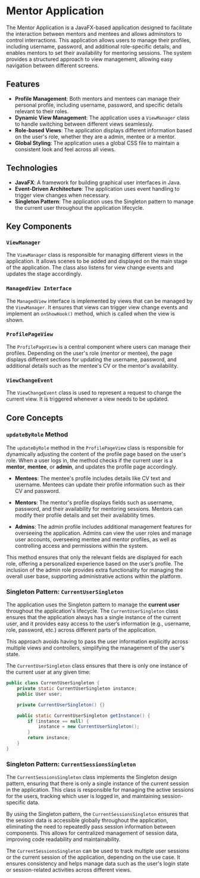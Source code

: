 # Mentor Application

The Mentor Application is a JavaFX-based application designed to facilitate the interaction between mentors and mentees and allows adminstors to control interractions. This application allows users to manage their profiles, including username, password, and additional role-specific details, and enables mentors to set their availability for mentoring sessions. The system provides a structured approach to view management, allowing easy navigation between different screens.

## Features

- **Profile Management**: Both mentors and mentees can manage their personal profile, including username, password, and specific details relevant to their roles.
- **Dynamic View Management**: The application uses a `ViewManager` class to handle switching between different views seamlessly.
- **Role-based Views**: The application displays different information based on the user's role, whether they are a admin, mentee or a mentor.
- **Global Styling**: The application uses a global CSS file to maintain a consistent look and feel across all views.

## Technologies

- **JavaFX**: A framework for building graphical user interfaces in Java.
- **Event-Driven Architecture**: The application uses event handling to trigger view changes when necessary.
- **Singleton Pattern**: The application uses the Singleton pattern to manage the current user throughout the application lifecycle.

## Key Components

### `ViewManager`

The `ViewManager` class is responsible for managing different views in the application. It allows scenes to be added and displayed on the main stage of the application. The class also listens for view change events and updates the stage accordingly.

### `ManagedView Interface`

The `ManagedView` interface is implemented by views that can be managed by the `ViewManager`. It ensures that views can trigger view change events and implement an `onShowHook()` method, which is called when the view is shown.

### `ProfilePageView`

The `ProfilePageView` is a central component where users can manage their profiles. Depending on the user's role (mentor or mentee), the page displays different sections for updating the username, password, and additional details such as the mentee's CV or the mentor's availability.

### `ViewChangeEvent`

The `ViewChangeEvent` class is used to represent a request to change the current view. It is triggered whenever a view needs to be updated.

## Core Concepts

### `updateByRole` Method

The `updateByRole` method in the `ProfilePageView` class is responsible for dynamically adjusting the content of the profile page based on the user's role. When a user logs in, the method checks if the current user is a **mentor**, **mentee**, or **admin**, and updates the profile page accordingly.

- **Mentees**: The mentee's profile includes details like CV text and username. Mentees can update their profile information such as their CV and password.
  
- **Mentors**: The mentor's profile displays fields such as username, password, and their availability for mentoring sessions. Mentors can modify their profile details and set their availability times.
  
- **Admins**: The admin profile includes additional management features for overseeing the application. Admins can view the user roles and manage user accounts, overseeing mentee and mentor profiles, as well as controlling access and permissions within the system.

This method ensures that only the relevant fields are displayed for each role, offering a personalized experience based on the user’s profile. The inclusion of the admin role provides extra functionality for managing the overall user base, supporting administrative actions within the platform.

### Singleton Pattern: `CurrentUserSingleton`

The application uses the Singleton pattern to manage the **current user** throughout the application's lifecycle. The `CurrentUserSingleton` class ensures that the application always has a single instance of the current user, and it provides easy access to the user’s information (e.g., username, role, password, etc.) across different parts of the application.

This approach avoids having to pass the user information explicitly across multiple views and controllers, simplifying the management of the user's state.

The `CurrentUserSingleton` class ensures that there is only one instance of the current user at any given time:

```java
public class CurrentUserSingleton {
    private static CurrentUserSingleton instance;
    public User user;

    private CurrentUserSingleton() {}

    public static CurrentUserSingleton getInstance() {
        if (instance == null) {
            instance = new CurrentUserSingleton();
        }
        return instance;
    }
}
```
### Singleton Pattern: `CurrentSessionsSingleton`

The `CurrentSessionsSingleton` class implements the Singleton design pattern, ensuring that there is only a single instance of the current session in the application. This class is responsible for managing the active sessions for the users, tracking which user is logged in, and maintaining session-specific data.

By using the Singleton pattern, the `CurrentSessionsSingleton` ensures that the session data is accessible globally throughout the application, eliminating the need to repeatedly pass session information between components. This allows for centralized management of session data, improving code readability and maintainability.

The `CurrentSessionsSingleton` can be used to track multiple user sessions or the current session of the application, depending on the use case. It ensures consistency and helps manage data such as the user's login state or session-related activities across different views.

